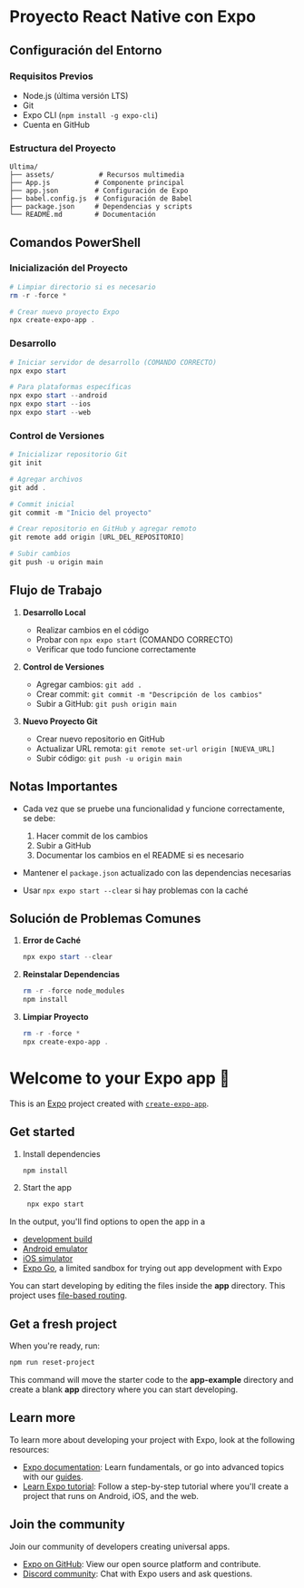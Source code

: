 # Proyecto React Native con Expo

## Configuración del Entorno

### Requisitos Previos
- Node.js (última versión LTS)
- Git
- Expo CLI (`npm install -g expo-cli`)
- Cuenta en GitHub

### Estructura del Proyecto
```
Ultima/
├── assets/           # Recursos multimedia
├── App.js           # Componente principal
├── app.json         # Configuración de Expo
├── babel.config.js  # Configuración de Babel
├── package.json     # Dependencias y scripts
└── README.md        # Documentación
```

## Comandos PowerShell

### Inicialización del Proyecto
```powershell
# Limpiar directorio si es necesario
rm -r -force *

# Crear nuevo proyecto Expo
npx create-expo-app .
```

### Desarrollo
```powershell
# Iniciar servidor de desarrollo (COMANDO CORRECTO)
npx expo start

# Para plataformas específicas
npx expo start --android
npx expo start --ios
npx expo start --web
```

### Control de Versiones
```powershell
# Inicializar repositorio Git
git init

# Agregar archivos
git add .

# Commit inicial
git commit -m "Inicio del proyecto"

# Crear repositorio en GitHub y agregar remoto
git remote add origin [URL_DEL_REPOSITORIO]

# Subir cambios
git push -u origin main
```

## Flujo de Trabajo

1. **Desarrollo Local**
   - Realizar cambios en el código
   - Probar con `npx expo start` (COMANDO CORRECTO)
   - Verificar que todo funcione correctamente

2. **Control de Versiones**
   - Agregar cambios: `git add .`
   - Crear commit: `git commit -m "Descripción de los cambios"`
   - Subir a GitHub: `git push origin main`

3. **Nuevo Proyecto Git**
   - Crear nuevo repositorio en GitHub
   - Actualizar URL remota: `git remote set-url origin [NUEVA_URL]`
   - Subir código: `git push -u origin main`

## Notas Importantes

- Cada vez que se pruebe una funcionalidad y funcione correctamente, se debe:
  1. Hacer commit de los cambios
  2. Subir a GitHub
  3. Documentar los cambios en el README si es necesario

- Mantener el `package.json` actualizado con las dependencias necesarias

- Usar `npx expo start --clear` si hay problemas con la caché

## Solución de Problemas Comunes

1. **Error de Caché**
   ```powershell
   npx expo start --clear
   ```

2. **Reinstalar Dependencias**
   ```powershell
   rm -r -force node_modules
   npm install
   ```

3. **Limpiar Proyecto**
   ```powershell
   rm -r -force *
   npx create-expo-app .
   ```

# Welcome to your Expo app 👋

This is an [Expo](https://expo.dev) project created with [`create-expo-app`](https://www.npmjs.com/package/create-expo-app).

## Get started

1. Install dependencies

   ```bash
   npm install
   ```

2. Start the app

   ```bash
    npx expo start
   ```

In the output, you'll find options to open the app in a

- [development build](https://docs.expo.dev/develop/development-builds/introduction/)
- [Android emulator](https://docs.expo.dev/workflow/android-studio-emulator/)
- [iOS simulator](https://docs.expo.dev/workflow/ios-simulator/)
- [Expo Go](https://expo.dev/go), a limited sandbox for trying out app development with Expo

You can start developing by editing the files inside the **app** directory. This project uses [file-based routing](https://docs.expo.dev/router/introduction).

## Get a fresh project

When you're ready, run:

```bash
npm run reset-project
```

This command will move the starter code to the **app-example** directory and create a blank **app** directory where you can start developing.

## Learn more

To learn more about developing your project with Expo, look at the following resources:

- [Expo documentation](https://docs.expo.dev/): Learn fundamentals, or go into advanced topics with our [guides](https://docs.expo.dev/guides).
- [Learn Expo tutorial](https://docs.expo.dev/tutorial/introduction/): Follow a step-by-step tutorial where you'll create a project that runs on Android, iOS, and the web.

## Join the community

Join our community of developers creating universal apps.

- [Expo on GitHub](https://github.com/expo/expo): View our open source platform and contribute.
- [Discord community](https://chat.expo.dev): Chat with Expo users and ask questions.
